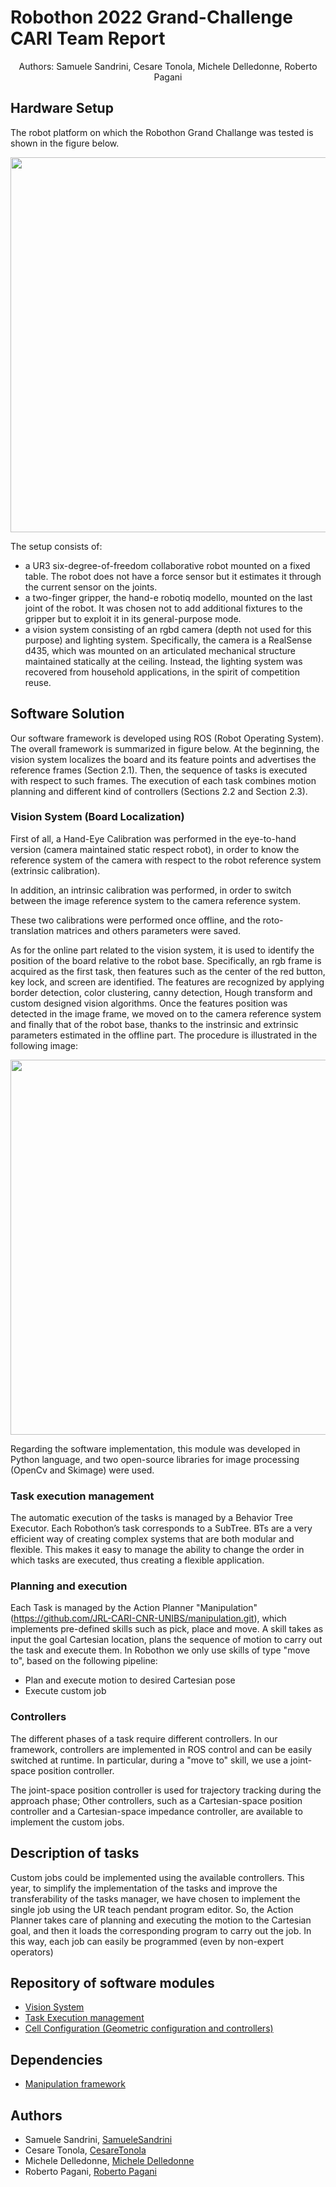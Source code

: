 # Robothon 2022 Grand-Challenge CARI Team Report
<p align="center">
Authors: Samuele Sandrini, Cesare Tonola, 
Michele Delledonne, Roberto Pagani
</p>

## Hardware Setup
The robot platform on which the Robothon Grand Challange was tested is shown in the figure below.
<p align="center">
  <img height="600" src="https://github.com/JRL-CARI-CNR-UNIBS/robothon2022_report/blob/master/images/Robothon_Setup_Without_Electromagnet.png">
</p>

The setup consists of:
- a UR3 six-degree-of-freedom collaborative robot mounted on a fixed table. The robot does not have a force sensor but it estimates it through the current sensor on the joints. 
- a two-finger gripper, the hand-e robotiq modello, mounted on the last joint of the robot. It was chosen not to add additional fixtures to the gripper but to exploit it in its general-purpose mode.
- a vision system consisting of an rgbd camera (depth not used for this purpose) and lighting system. Specifically, the camera is a RealSense d435, which was mounted on an articulated mechanical structure maintained statically at the ceiling. Instead, the lighting system was recovered from household applications, in the spirit of competition reuse.

## Software Solution
Our software framework is developed using ROS (Robot Operating System). The overall framework is summarized in figure below. At the beginning, the vision system localizes the board and its feature points and advertises the reference frames (Section 2.1). Then, the sequence of tasks is executed with respect to such frames. The execution of each task combines motion planning and different kind of controllers (Sections 2.2 and Section 2.3).

### Vision System (Board Localization)
First of all, a Hand-Eye Calibration was performed in the eye-to-hand version (camera maintained static respect robot), in order to know the reference system of the camera with respect to the robot reference system (extrinsic calibration). 

In addition, an intrinsic calibration was performed, in order to switch between the image reference system to the camera reference system.

These two calibrations were performed once offline, and the roto-translation matrices and others parameters were saved.

As for the online part related to the vision system, it is used to identify the position of the board relative to the robot base. Specifically, an rgb frame is acquired as the first task, then features such as the center of the red button, key lock, and screen are identified. The features are recognized by applying border detection, color clustering, canny detection, Hough transform and custom designed vision algorithms. Once the features position was detected in the image frame, we moved on to the camera reference system and finally that of the robot base, thanks to the instrinsic and extrinsic parameters estimated in the offline part. The procedure is illustrated in the following image:
<p align="center">
  <img height="600" src="https://github.com/JRL-CARI-CNR-UNIBS/robothon2022_report/blob/master/images/online_vision_scheme.png">
</p>

Regarding the software implementation, this module was developed in Python language, and two open-source libraries for image processing (OpenCv and Skimage) were used.


### Task execution management
The automatic execution of the tasks is managed by a Behavior Tree Executor. Each Robothon’s task corresponds to a SubTree. BTs are a very efficient way of creating complex systems that are both modular and flexible. This makes it easy to manage the ability to change the order in which tasks are executed, thus creating a flexible application.

### Planning and execution
Each Task is managed by the Action Planner "Manipulation"(https://github.com/JRL-CARI-CNR-UNIBS/manipulation.git), which implements pre-defined skills such as pick, place and move. A skill takes as input the goal Cartesian location, plans the sequence of motion to carry out the task and execute them. 
In Robothon we only use skills of type "move to", based on the following pipeline:
- Plan and execute motion to desired Cartesian pose
- Execute custom job

### Controllers

The different phases of a task require different controllers. In our framework, controllers are implemented in ROS control and can be easily switched at runtime. In particular, during a "move to" skill, we use a joint-space position controller.

The joint-space position controller is used for trajectory tracking during the approach phase; 
Other controllers, such as a Cartesian-space position controller and a Cartesian-space impedance controller, are available to implement the custom jobs.

## Description of tasks
Custom jobs could be implemented using the available controllers. This year, to simplify the implementation of the tasks and improve the transferability of the tasks manager, we have chosen to implement the single job using the UR teach pendant program editor. So, the Action Planner takes care of planning and executing the motion to the Cartesian goal, and then it loads the corresponding program to carry out the job. In this way, each job can easily be programmed (even by non-expert operators)

## Repository of software modules
- [Vision System](https://github.com/JRL-CARI-CNR-UNIBS/robothon2022_vision)
- [Task Execution management](https://github.com/JRL-CARI-CNR-UNIBS/robothon2022_tree)
- [Cell Configuration (Geometric configuration and controllers)](https://github.com/JRL-CARI-CNR-UNIBS/robothon2022_cell)

## Dependencies 

- [Manipulation framework](https://github.com/JRL-CARI-CNR-UNIBS/manipulation)

## Authors

- Samuele Sandrini, [SamueleSandrini](https://github.com/SamueleSandrini)
- Cesare Tonola, [CesareTonola](https://github.com/CesareTonola)
- Michele Delledonne, [Michele Delledonne](https://github.com/MichiDelle)
- Roberto Pagani, [Roberto Pagani](https://github.com/Roby-Pagani)
